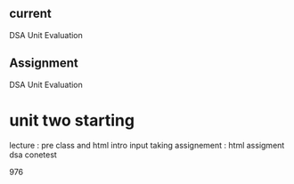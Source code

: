 ## current 

DSA Unit Evaluation

## Assignment


DSA Unit Evaluation 



# unit two starting 

lecture  : pre class and html intro
            input taking 
assignement : html assigment
              dsa conetest
              
              
              
              
976
